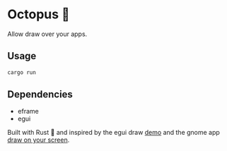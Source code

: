 # Octopus 🐙

Allow draw over your apps.

## Usage

```bash
cargo run
```

## Dependencies

* eframe
* egui

Built with Rust 🦀 and inspired by the egui draw [demo](https://github.com/emilk/egui/blob/master/crates/egui_demo_lib/src/demo/painting.rs) and the gnome app [draw on your screen](https://extensions.gnome.org/extension/1683/draw-on-you-screen/). 

